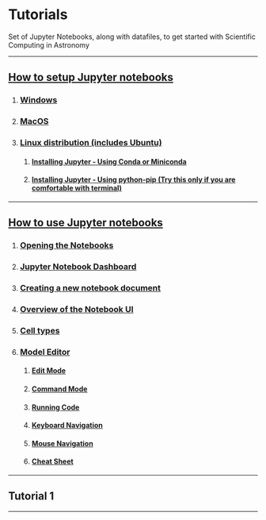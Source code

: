# Tutorials
Set of Jupyter Notebooks, along with datafiles, to get started with Scientific Computing in Astronomy  

<hr>

## [How to setup Jupyter notebooks](./Jupyter%20Setup/README.md )

1. ### [Windows](./Jupyter%20Setup/README.md#Windows )
2. ### [MacOS](./Jupyter%20Setup/README.md#MacOS )
3. ### [Linux distribution (includes Ubuntu)](./Jupyter%20Setup/README.md#Linux-distribution-(includes-Ubuntu) )
    1. #### [Installing Jupyter - Using Conda or Miniconda](./Jupyter%20Setup/README.md#Installing-Jupyter---Using-Conda-or-Miniconda )
    2. #### [Installing Jupyter - Using python-pip (Try this only if you are comfortable with terminal)](./Jupyter%20Setup/README.md#Installing-Jupyter---Using-python-pip-(Try-this-only-if-you-are-comfortable-with-terminal) ) 

***

## [How to use Jupyter notebooks](./How%20to%20use%20Jupyter%20Notebooks/using_notebooks.ipynb)

1. ### [Opening the Notebooks](./How%20to%20use%20Jupyter%20Notebooks/using_notebooks.ipynb#Opening-the-Notebook) 
2. ### [Jupyter Notebook Dashboard](./How%20to%20use%20Jupyter%20Notebooks/using_notebooks.ipynb#Jupyter-Notebook-Dashboard)
3. ### [Creating a new notebook document](./How%20to%20use%20Jupyter%20Notebooks/using_notebooks.ipynb#Creating-a-new-notebook-document)
4. ### [Overview of the Notebook UI](./How%20to%20use%20Jupyter%20Notebooks/using_notebooks.ipynb#Overview-of-the-Notebook-UI)
5. ### [Cell types](./How%20to%20use%20Jupyter%20Notebooks/using_notebooks.ipynb#Cell-types)
6. ### [Model Editor](./How%20to%20use%20Jupyter%20Notebooks/using_notebooks.ipynb#Model-Editor)
    1. #### [Edit Mode](./How%20to%20use%20Jupyter%20Notebooks/using_notebooks.ipynb#Edit-Mode)
    2. #### [Command Mode](./How%20to%20use%20Jupyter%20Notebooks/using_notebooks.ipynb#Command-Mode)
    3. #### [Running Code](./How%20to%20use%20Jupyter%20Notebooks/using_notebooks.ipynb#Running-Code)
    4. #### [Keyboard Navigation](./How%20to%20use%20Jupyter%20Notebooks/using_notebooks.ipynb#Keyboard-Navigation)
    5. #### [Mouse Navigation](./How%20to%20use%20Jupyter%20Notebooks/using_notebooks.ipynb#Mouse-Navigation)
    6. #### [Cheat Sheet](./How%20to%20use%20Jupyter%20Notebooks/using_notebooks.ipynb#Cheat-Sheet-for-Menu-Bar-and-Tool-Bar)


***

## Tutorial 1

***